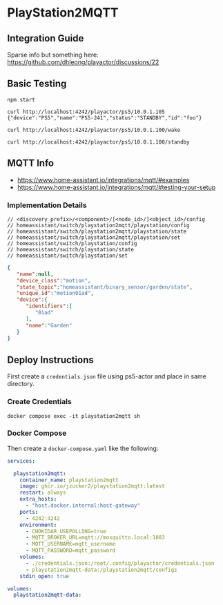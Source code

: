 # PlayStation2MQTT

## Integration Guide

Sparse info but something here: https://github.com/dhleong/playactor/discussions/22

## Basic Testing

```
npm start

curl http://localhost:4242/playactor/ps5/10.0.1.105
{"device":"PS5","name":"PS5-241","status":"STANDBY","id":"foo"}

curl http://localhost:4242/playactor/ps5/10.0.1.100/wake

curl http://localhost:4242/playactor/ps5/10.0.1.100/standby
```

## MQTT Info

* https://www.home-assistant.io/integrations/mqtt/#examples
* https://www.home-assistant.io/integrations/mqtt/#testing-your-setup

### Implementation Details

```
// <discovery_prefix>/<component>/[<node_id>/]<object_id>/config
// homeassistant/switch/playstation2mqtt/playstation/config
// homeassistant/switch/playstation2mqtt/playstation/state
// homeassistant/switch/playstation2mqtt/playstation/set
// homeassistant/switch/playstation/config
// homeassistant/switch/playstation/state
// homeassistant/switch/playstation/set
```

```json
{
   "name":null,
   "device_class":"motion",
   "state_topic":"homeassistant/binary_sensor/garden/state",
   "unique_id":"motion01ad",
   "device":{
      "identifiers":[
         "01ad"
      ],
      "name":"Garden"
   }
}
```

## Deploy Instructions

First create a `credentials.json` file using ps5-actor and place in same directory.

### Create Credentials

```
docker compose exec -it playstation2mqtt sh
```

### Docker Compose

Then create a `docker-compose.yaml` like the following:

```yaml
services:

  playstation2mqtt:
    container_name: playstation2mqtt
    image: ghcr.io/jzucker2/playstation2mqtt:latest
    restart: always
    extra_hosts:
      - "host.docker.internal:host-gateway"
    ports:
      - 4242:4242
    environment:
      - CHOKIDAR_USEPOLLING=true
      - MQTT_BROKER_URL=mqtt://mosquitto.local:1883
      - MQTT_USERNAME=mqtt_username
      - MQTT_PASSWORD=mqtt_password
    volumes:
      - ./credentials.json:/root/.config/playactor/credentials.json
      - playstation2mqtt-data:/playstation2mqtt/configs
    stdin_open: true

volumes:
  playstation2mqtt-data:
```
